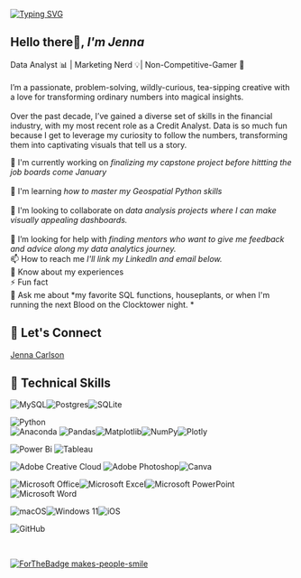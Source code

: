 [![Typing SVG](https://readme-typing-svg.demolab.com?font=Nixie+One&size=22&pause=1000&color=F7CCEC&width=435&lines=Welcome+to+my+GitHub!+)](https://git.io/typing-svg)<br>

## Hello there👋, *I'm Jenna* <br>
Data Analyst 📊 | Marketing Nerd 💡| Non-Competitive-Gamer 🎲 <br>
<br>
I’m a passionate, problem-solving, wildly-curious, tea-sipping creative with a love for transforming ordinary numbers into magical insights. <br>
<br>
Over the past decade, I’ve gained a diverse set of skills in the financial industry, with my most recent role as a Credit Analyst. Data is so much fun because I get to leverage my curiosity to follow the numbers, transforming them into captivating visuals that tell us a story. 
<br> 

🔭 I'm currently working on *finalizing my capstone project before hittting the job boards come January* <br>
<br>
🌱 I'm learning *how to master my Geospatial Python skills* <br>
<br>
👯 I'm looking to collaborate on *data analysis projects where I can make visually appealing dashboards.* <br>
<br>
🤝 I’m looking for help with *finding mentors who want to give me feedback and advice along my data analytics journey.*
<br> 
📫 How to reach me *I'll link my LinkedIn and email below.*
<br>
📄 Know about my experiences 
<br>
⚡ Fun fact
<br>
💬 Ask me about *my favorite SQL functions, houseplants, or when I'm running the next Blood on the Clocktower night. *


## 🤝 Let's Connect
<div class="badge-base LI-profile-badge" data-locale="en_US" data-size="medium" data-theme="dark" data-type="VERTICAL" data-vanity="jennamcarlson" data-version="v1"><a class="badge-base__link LI-simple-link" href="https://www.linkedin.com/in/jennamcarlson?trk=profile-badge">Jenna Carlson</a></div>
              

## 💼 Technical Skills 
![MySQL](https://img.shields.io/badge/mysql-4479A1.svg?style=for-the-badge&logo=mysql&logoColor=white)![Postgres](https://img.shields.io/badge/postgres-%23316192.svg?style=for-the-badge&logo=postgresql&logoColor=white)![SQLite](https://img.shields.io/badge/sqlite-%2307405e.svg?style=for-the-badge&logo=sqlite&logoColor=white)

![Python](https://img.shields.io/badge/python-3670A0?style=for-the-badge&logo=python&logoColor=ffdd54) <br>
![Anaconda](https://img.shields.io/badge/Anaconda-%2344A833.svg?style=for-the-badge&logo=anaconda&logoColor=white)
![Pandas](https://img.shields.io/badge/pandas-%23150458.svg?style=for-the-badge&logo=pandas&logoColor=white)![Matplotlib](https://img.shields.io/badge/Matplotlib-%23ffffff.svg?style=for-the-badge&logo=Matplotlib&logoColor=black)![NumPy](https://img.shields.io/badge/numpy-%23013243.svg?style=for-the-badge&logo=numpy&logoColor=white)![Plotly](https://img.shields.io/badge/Plotly-%233F4F75.svg?style=for-the-badge&logo=plotly&logoColor=white)

![Power Bi](https://img.shields.io/badge/power_bi-F2C811?style=for-the-badge&logo=powerbi&logoColor=black) ![Tableau](https://img.shields.io/badge/Tableau-E97627.svg?style=for-the-badge&logo=Tableau&logoColor=white)

![Adobe Creative Cloud](https://img.shields.io/badge/Adobe%20Creative%20Cloud-DA1F26.svg?style=for-the-badge&logo=Adobe%20Creative%20Cloud&logoColor=white)	![Adobe Photoshop](https://img.shields.io/badge/adobe%20photoshop-%2331A8FF.svg?style=for-the-badge&logo=adobe%20photoshop&logoColor=white)![Canva](https://img.shields.io/badge/Canva-%2300C4CC.svg?style=for-the-badge&logo=Canva&logoColor=white)

![Microsoft Office](https://img.shields.io/badge/Microsoft_Office-D83B01?style=for-the-badge&logo=microsoft-office&logoColor=white)![Microsoft Excel](https://img.shields.io/badge/Microsoft_Excel-217346?style=for-the-badge&logo=microsoft-excel&logoColor=white)![Microsoft PowerPoint](https://img.shields.io/badge/Microsoft_PowerPoint-B7472A?style=for-the-badge&logo=microsoft-powerpoint&logoColor=white)	![Microsoft Word](https://img.shields.io/badge/Microsoft_Word-2B579A?style=for-the-badge&logo=microsoft-word&logoColor=white)

![macOS](https://img.shields.io/badge/mac%20os-000000?style=for-the-badge&logo=macos&logoColor=F0F0F0)![Windows 11](https://img.shields.io/badge/Windows%2011-%230079d5.svg?style=for-the-badge&logo=Windows%2011&logoColor=white)![iOS](https://img.shields.io/badge/iOS-000000?style=for-the-badge&logo=ios&logoColor=white)

![GitHub](https://img.shields.io/badge/github-%23121011.svg?style=for-the-badge&logo=github&logoColor=white)

<br>

[![ForTheBadge makes-people-smile](http://ForTheBadge.com/images/badges/makes-people-smile.svg)](http://ForTheBadge.com)

